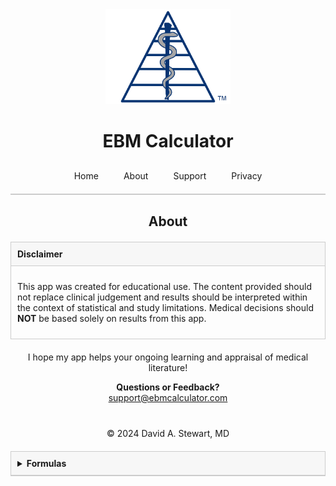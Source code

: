 <div style="text-align: center;">
  <img src="/assets/images/EBM Calculator Logo Any 3x.png" alt="EBM Calculator Logo" width="200">
  <h1>EBM Calculator</h1>
</div>

<style>
  .tab-bar {
    display: flex;
    justify-content: center;
    border-bottom: 2px solid #ccc;
    padding-bottom: 10px;
    margin-top: 20px;
  }
  .tab-bar a {
    padding: 10px 20px;
    text-decoration: none;
    white-space: nowrap;
    transition: padding 0.3s ease;
  }
  @media (max-width: 480px) {
    .tab-bar a {
      padding: 10px 10px;
    }
  }
  /* Box styling for non-collapsible sections */
  .faq-item {
    margin-bottom: 20px;
  }
  .faq-question {
    font-weight: bold;
    padding: 10px;
    background: #f7f7f7;
    border: 1px solid #ccc;
  }
  .faq-answer {
    display: block; /* Always visible */
    padding: 10px;
    border: 1px solid #ccc;
    border-top: none;
  }
    /* Additional styling for the collapsible formulas box */
  details {
    margin: 20px auto;
    max-width: 600px;
    border: 1px solid #ccc;
  }
  details summary {
    font-weight: bold;
    padding: 10px;
    background: #f7f7f7;
    border-bottom: 1px solid #ccc;
    cursor: pointer;
  }
  details div {
    padding: 10px;
  }
  pre {
    white-space: pre-wrap; /* Allow line wrapping */
    word-wrap: break-word;
  }
</style>

<div class="tab-bar">
  <a href="/">Home</a>
  <a href="/about">About</a>
  <a href="/support">Support</a>
  <a href="/privacy-policy">Privacy</a>
</div>

<h2 style="text-align: center;">About</h2>

<div style="max-width: 600px; margin: 20px auto;">
  <!-- Disclaimer Box -->
  <div class="faq-item">
    <div class="faq-question">Disclaimer</div>
    <div class="faq-answer">
      <p>This app was created for educational use. The content provided should not replace clinical judgement and results should be interpreted within the context of statistical and study limitations. Medical decisions should <strong>NOT</strong> be based solely on results from this app.</p>
    </div>
  </div>
</div>

<div style="max-width: 600px; margin: 20px auto; text-align: center;" markdown="1">
  I hope my app helps your ongoing learning and appraisal of medical literature!
  
  **Questions or Feedback?** <br>
  [support@ebmcalculator.com](mailto:support@ebmcalculator.com)  
</div>

<div style="text-align: center; margin-top: 40px;">
  &copy; 2024 David A. Stewart, MD
</div>

<!-- Include MathJax if not already present -->
<script src="https://polyfill.io/v3/polyfill.min.js?features=es6"></script>
<script id="MathJax-script" async
  src="https://cdn.jsdelivr.net/npm/mathjax@3/es5/tex-mml-chtml.js">
</script>

<!-- Collapsible Formulas Box -->
<details>
  <summary>Formulas</summary>
  <div style="max-width: 800px; margin: auto; text-align: left;">

    <!-- Formulas for Effect Estimates -->
    <p style="text-align: center; font-size: 1.5em;"><strong>Formulas for Effect Estimates</strong></p>
    
    <!-- 2x2 Table -->
    <p style="text-align: center;">
      $$\renewcommand{\arraystretch}{2.0}
      \begin{array}{c c c c}
       & \text{Outcome} & \shortstack{No\\Outcome} & \text{Total} \\
      \cline{2-3}
      (+) & \multicolumn{1}{|c|}{a} & \multicolumn{1}{c|}{b} & a+b \\
      \cline{2-3}
      (-) & \multicolumn{1}{|c|}{c} & \multicolumn{1}{c|}{d} & c+d \\
      \cline{2-3}
      \text{Total} & a+c & b+d & a+b+c+d \\
      \end{array}$$
    </p>
    <p style="text-align: center;">$$ \text{z = 1.959964 for 95\% CI} $$</p>
    
    <!-- Effect Estimates -->
    <h3>Effect Estimates</h3>
    
    <p><strong>Experimental Event Rate:</strong></p>
    <p>$$ \text{EER} = \frac{a}{a+b} $$</p>
    
    <p><strong>Control Event Rate:</strong></p>
    <p>$$ \text{CER} = \frac{c}{c+d} $$</p>
    
    <p><strong>Absolute Risk Reduction:</strong></p>
    <p>$$ \text{ARR} = \text{CER} - \text{EER} $$</p>
    
    <p><strong>Confidence Interval (Wilson score bounds with error propagation):</strong></p>
    <p>$$ \text{Lower Bound: } \text{ARR} - z\sqrt{\frac{u_2(1-u_2)}{r_1}+\frac{w_1(1-w_1)}{r_2}} $$</p>
    <p>$$ \text{Upper Bound: } \text{ARR} + z\sqrt{\frac{u_1(1-u_1)}{r_2}+\frac{w_2(1-w_2)}{r_1}} $$</p>
    
    <p>where</p>
    <p>$$ r_1 = a+b,\quad r_2 = c+d $$</p>
    <p>$$ u_1 = \frac{2c+z^2+z\sqrt{\frac{4(c\cdot d)}{r_2}+z^2}}{2r_2+2z^2},\quad
       u_2 = \frac{2a+z^2+z\sqrt{\frac{4(a\cdot b)}{r_1}+z^2}}{2r_1+2z^2} $$</p>
    <p>$$ w_1 = \frac{2c+z^2-z\sqrt{\frac{4(c\cdot d)}{r_2}+z^2}}{2r_2+2z^2},\quad
       w_2 = \frac{2a+z^2-z\sqrt{\frac{4(a\cdot b)}{r_1}+z^2}}{2r_1+2z^2} $$</p>
    
    <p><strong>Risk Ratio:</strong></p>
    <p>$$ \text{RR} = \frac{\text{EER}}{\text{CER}} $$</p>
    <p><strong>Confidence Interval (Log-normal, Zhou):</strong></p>
    <p>$$ \text{Lower Bound: } \exp\Biggl(\ln(\text{RR}) - z\sqrt{\Bigl(\frac{1}{a}-\frac{1}{a+b}\Bigr)+\Bigl(\frac{1}{c}-\frac{1}{c+d}\Bigr)}\Biggr) $$</p>
    <p>$$ \text{Upper Bound: } \exp\Biggl(\ln(\text{RR}) + z\sqrt{\Bigl(\frac{1}{a}-\frac{1}{a+b}\Bigr)+\Bigl(\frac{1}{c}-\frac{1}{c+d}\Bigr)}\Biggr) $$</p>
    
    <p><strong>Relative Risk Reduction:</strong></p>
    <p>$$ \text{RRR} = 1-\text{RR} $$</p>
    <p><strong>Confidence Interval (Derived from Log-normal RR):</strong></p>
    <p>$$ \text{Lower Bound: } 1-\exp\Biggl(\ln(\text{RR}) + z\sqrt{\Bigl(\frac{1}{a}-\frac{1}{a+b}\Bigr)+\Bigl(\frac{1}{c}-\frac{1}{c+d}\Bigr)}\Biggr) $$</p>
    <p>$$ \text{Upper Bound: } 1-\exp\Biggl(\ln(\text{RR}) - z\sqrt{\Bigl(\frac{1}{a}-\frac{1}{a+b}\Bigr)+\Bigl(\frac{1}{c}-\frac{1}{c+d}\Bigr)}\Biggr) $$</p>
    
    <p><strong>Odds Ratio:</strong></p>
    <p>$$ \text{OR} = \frac{ad}{cb} $$</p>
    <p><strong>Confidence Interval (Log-normal):</strong></p>
    <p>$$ \text{Lower Bound: } \exp\Biggl(\ln(\text{OR}) - z\sqrt{\frac{1}{a}+\frac{1}{b}+\frac{1}{c}+\frac{1}{d}}\Biggr) $$</p>
    <p>$$ \text{Upper Bound: } \exp\Biggl(\ln(\text{OR}) + z\sqrt{\frac{1}{a}+\frac{1}{b}+\frac{1}{c}+\frac{1}{d}}\Biggr) $$</p>
    
    <h3>References</h3>
    <p style="font-size: 0.9em;">
      1. Altman DG. Confidence intervals for the number needed to treat. <em>BMJ</em> 1998;317:1309–1312. <br>
      doi: 10.1136/bmj.317.7168.1309. <br>
      <a href="https://pubmed.ncbi.nlm.nih.gov/9804726/">https://pubmed.ncbi.nlm.nih.gov/9804726/</a>
    </p>
    <!-- (Add the remaining references in a similar manner) -->
    
    <hr>
    
    <!-- Formulas for Diagnostic Tests -->
    <p style="text-align: center; font-size: 1.5em;"><strong>Formulas for Diagnostic Tests</strong></p>
    
    <!-- 2x2 Table -->
    <p style="text-align: center;">
      $$\renewcommand{\arraystretch}{2.0}
      \begin{array}{c c c c}
       & \text{Outcome} & \shortstack{No\\Disease} & \text{Total} \\
      \cline{2-3}
      (+) & \multicolumn{1}{|c|}{a} & \multicolumn{1}{c|}{b} & a+b \\
      \cline{2-3}
      (-) & \multicolumn{1}{|c|}{c} & \multicolumn{1}{c|}{d} & c+d \\
      \cline{2-3}
      \text{Total} & a+c & b+d & a+b+c+d \\
      \end{array}$$
    </p>
    <p style="text-align: center;">$$ \text{z = 1.959964 for 95\% CI} $$</p>
    
    <h3>Diagnostic Test Metrics</h3>
    
    <p><strong>Sensitivity:</strong></p>
    <p>$$ \text{Sensitivity} = \frac{a}{a+c} $$</p>
    <p><strong>Confidence Interval (Wilson Score):</strong></p>
    <p>$$ \text{Lower Bound: } \frac{(2a)+z^2-z\sqrt{\frac{4ac}{a+c}+z^2}}{2(a+c)+2z^2} $$</p>
    <p>$$ \text{Upper Bound: } \frac{(2a)+z^2+z\sqrt{\frac{4ac}{a+c}+z^2}}{2(a+c)+2z^2} $$</p>
    
    <p><strong>Specificity:</strong></p>
    <p>$$ \text{Specificity} = \frac{d}{b+d} $$</p>
    <p><strong>Confidence Interval (Wilson Score):</strong></p>
    <p>$$ \text{Lower Bound: } \frac{(2d)+z^2-z\sqrt{\frac{4db}{b+d}+z^2}}{2(b+d)+2z^2} $$</p>
    <p>$$ \text{Upper Bound: } \frac{(2d)+z^2+z\sqrt{\frac{4db}{b+d}+z^2}}{2(b+d)+2z^2} $$</p>
    
    <p><strong>Positive Likelihood Ratio:</strong></p>
    <p>$$ \text{LR(+)} = \frac{\text{Sensitivity}}{1-\text{Specificity}} = \frac{a/(a+c)}{b/(b+d)} $$</p>
    <p><strong>Confidence Interval (Log-normal, Zhou):</strong></p>
    <p>$$ \text{Lower Bound: } \exp\Biggl(\ln\Bigl(\frac{(b+d)a}{(a+c)b}\Bigr)-z\sqrt{\frac{c}{a(a+c)}+\frac{d}{b(b+d)}}\Biggr) $$</p>
    <p>$$ \text{Upper Bound: } \exp\Biggl(\ln\Bigl(\frac{(b+d)a}{(a+c)b}\Bigr)+z\sqrt{\frac{c}{a(a+c)}+\frac{d}{b(b+d)}}\Biggr) $$</p>
    
    <p><strong>Negative Likelihood Ratio:</strong></p>
    <p>$$ \text{LR(–)} = \frac{1-\text{Sensitivity}}{\text{Specificity}} = \frac{c/(a+c)}{d/(b+d)} $$</p>
    <p><strong>Confidence Interval (Log-normal, Zhou):</strong></p>
    <p>$$ \text{Lower Bound: } \exp\Biggl(\ln\Bigl(\frac{(b+d)c}{(a+c)d}\Bigr)-z\sqrt{\frac{a}{c(a+c)}+\frac{b}{d(b+d)}}\Biggr) $$</p>
    <p>$$ \text{Upper Bound: } \exp\Biggl(\ln\Bigl(\frac{(b+d)c}{(a+c)d}\Bigr)+z\sqrt{\frac{a}{c(a+c)}+\frac{b}{d(b+d)}}\Biggr) $$</p>
    
    <p><strong>Positive Predictive Value:</strong></p>
    <p>$$ \text{PPV} = \frac{a}{a+b} $$</p>
    <p><strong>Confidence Interval (Wilson Score):</strong></p>
    <p>$$ \text{Lower Bound: } \frac{(2a)+z^2-z\sqrt{\frac{4ab}{a+b}+z^2}}{2(a+b)+2z^2} $$</p>
    <p>$$ \text{Upper Bound: } \frac{(2a)+z^2+z\sqrt{\frac{4ab}{a+b}+z^2}}{2(a+b)+2z^2} $$</p>
    
    <p><strong>Negative Predictive Value:</strong></p>
    <p>$$ \text{NPV} = \frac{d}{c+d} $$</p>
    <p><strong>Confidence Interval (Wilson Score):</strong></p>
    <p>$$ \text{Lower Bound: } \frac{(2d)+z^2-z\sqrt{\frac{4dc}{c+d}+z^2}}{2(c+d)+2z^2} $$</p>
    <p>$$ \text{Upper Bound: } \frac{(2d)+z^2+z\sqrt{\frac{4dc}{c+d}+z^2}}{2(c+d)+2z^2} $$</p>
    
    <h3>References</h3>
    <p style="font-size: 0.9em;">
      1. Altman DG. Confidence intervals for the number needed to treat. <em>BMJ</em> 1998;317:1309–1312. <br>
      doi: 10.1136/bmj.317.7168.1309. <br>
      <a href="https://pubmed.ncbi.nlm.nih.gov/9804726/">https://pubmed.ncbi.nlm.nih.gov/9804726/</a>
    </p>
    <!-- (Add remaining references as needed) -->
    
  </div>
</details>
